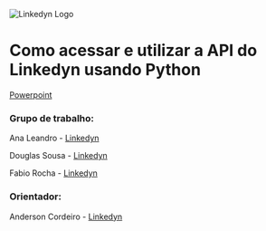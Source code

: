 ![Linkedyn Logo](https://legal.linkedin.com/apps/settings/wcm/designs/linkedin/katy/global/clientlibs/resources/img/default-share.png) 

<h1>Como acessar e utilizar a API do Linkedyn usando Python</h1>

[Powerpoint](Apresentacao%20Linkedin%20API%20-%20udpated.pptx)

<h3>Grupo de trabalho:</h3>

Ana Leandro - [Linkedyn](https://www.linkedin.com/in/apmlpet/) 

Douglas Sousa - [Linkedyn](https://www.linkedin.com/in/douglas-oliveira-sousa/) 

Fabio Rocha - [Linkedyn](https://www.linkedin.com/in/farocha/) 


<h3>Orientador:</h3>

Anderson Cordeiro - [Linkedyn](https://www.linkedin.com/in/andercordeiro/)
